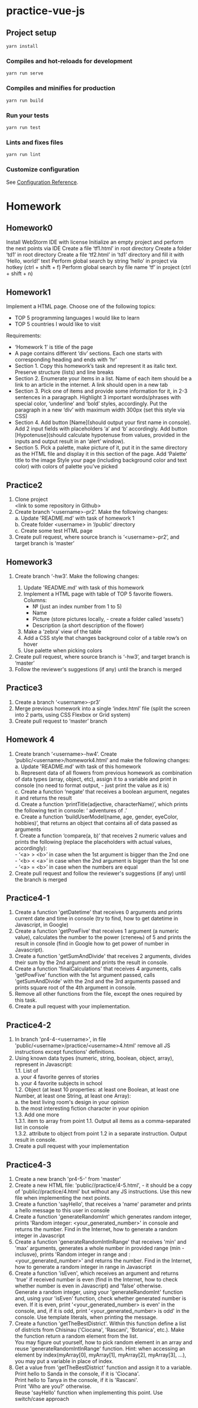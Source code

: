 # practice-vue-js

## Project setup
```
yarn install
```

### Compiles and hot-reloads for development
```
yarn run serve
```

### Compiles and minifies for production
```
yarn run build
```

### Run your tests
```
yarn run test
```

### Lints and fixes files
```
yarn run lint
```

### Customize configuration
See [Configuration Reference](https://cli.vuejs.org/config/).

# Homework
## Homework0
Install WebStorm IDE with license
Initialize an empty project and perform the next points via IDE
Create a file ‘tf1.html’ in root directory
Create a folder ‘td1’ in root directory
Create a file ‘tf2.html’ in ‘td1’ directory and fill it with ‘Hello, world!’ text
Perform global search by string ‘hello’ in project via hotkey (ctrl + shift + f)
Perform global search by file name ‘tf’ in project (ctrl + shift + n)

## Homework1
Implement a HTML page. Choose one of the following topics:
- TOP 5 programming languages I would like to learn
- TOP 5 countries I would like to visit

Requirements:
- ‘Homework 1’ is title of the page
- A page contains different ‘div’ sections. Each one starts with corresponding heading and ends with ‘hr’
- Section 1. Copy this homework’s task and represent it as italic text. Preserve structure (lists) and line breaks
- Section 2. Enumerate your items in a list. Name of each item should be a link to an article in the internet. A link should open in a new tab
- Section 3. Pick one of items and provide some information for it, in 2-3 sentences in a paragraph. Highlight 3 important words/phrases with special color, ‘underline’ and ‘bold’ styles, accordingly. Put the paragraph in a new ‘div’ with maximum width 300px (set this style via CSS)
- Section 4. Add button [Name](should output your first name in console).
Add 2 input fields with placeholders ‘a’ and ‘b’ accordingly.
Add button [Hypotenuse](should calculate hypotenuse from values, provided in the inputs and output result in an  ‘alert’ window). 
- Section 5. Pick a palette, make picture of it, put it in the same directory as the HTML file and display it in this section of the page. Add ‘Palette’ title to the image
Style your page (including background color and text color) with colors of palette you’ve picked

## Practice2  
1. Clone project  
\<link to some repository in Github>  
2. Create branch ‘\<username>-pr2’. Make the following changes:  
a. Update 'README.md' with task of homework 1  
b. Create folder \<username> in ‘/public’ directory  
c. Create some test HTML page  
3. Create pull request, where source branch is ‘\<username>-pr2’, and target branch is ‘master’ 


## Homework3
1. Create branch ‘<username>-hw3’. Make the following changes:
    1. Update 'README.md' with task of this homework
    2. Implement a HTML page with table of TOP 5 favorite flowers. Columns: 
        - № (just an index number from 1 to 5)
        - Name
        - Picture (store pictures locally, - create a folder called ‘assets’)
        - Description (a short description of the flower)
    3. Make a ‘zebra’ view of the table
    4. Add a CSS style that changes background color of a table row’s on hover
    5. Use palette when picking colors
2. Create pull request, where source branch is ‘<username>-hw3’, and target branch is ‘master’ 
3. Follow the reviewer's suggestions (if any) until the branch is merged

## Practice3
1. Create a branch ‘\<username>-pr3’  
2. Merge previous homework into a single ‘index.html’ file (split the screen into 2 parts, using CSS Flexbox or Grid system)  
3. Create pull request to ‘master’ branch  

## Homework 4  
1. Create branch ‘\<username>-hw4’. Create ‘public/\<username>/homework4.html’ and make the following changes:  
    a. Update 'README.md' with task of this homework  
    b. Represent data of all flowers from previous homework as combination of data types (array, object, etc), assign it to a variable and print in console (no need to format output, - just print the value as it is)  
    c. Create a function ‘negate’ that receives a boolean argument, negates it and returns the result  
    d. Create a function ‘printTitle(adjective, characterName)’, which prints the following text in console: ‘<adjective> adventures of <name of character>.’  
    e. Create a function ‘buildUserModel(name, age, gender, eyeColor, hobbies)’, that returns an object that contains all of data passed as arguments  
    f. Create a function ‘compare(a, b)’ that receives 2 numeric values and prints the following (replace the placeholders with actual values, accordingly):  
        - ‘\<a> > \<b>’ in case when the 1st argument is bigger than the 2nd one  
        - ‘\<b> < \<a>’ in case when the 2nd argument is bigger than the 1st one  
        - ‘\<a> = \<b>’ in case when the numbers are equal  
2. Create pull request and follow the reviewer's suggestions (if any) until the branch is merged  

## Practice4-1
1. Create a function 'getDatetime' that receives 0 arguments and prints current date and time in console (try to find, how to get datetime in Javascript, in Google)  
2. Create a function 'getPowFive' that receives 1 argument (a numeric value), calculates the number to the power (степень) of 5 and prints the result in console (find in Google how to get power of number in Javascript).  
3. Create a function 'getSumAndDivide' that receives 2 arguments, divides their sum by the 2nd argument and prints the result in console.  
4. Create a function 'finalCalculations' that receives 4 arguments, calls 'getPowFive' function with the 1st argument passed, calls 'getSumAndDivide' with the 2nd and the 3rd arguments passed and prints square root of the 4th argument in console.  
5. Remove all other functions from the file, except the ones required by this task.  
6. Create a pull request with your implementation.  

## Practice4-2
1. In branch 'pr4-4-\<username>', in file 'public/\<username>/practice/\<username>4.html' remove all JS instructions except functions' definitions.  
2. Using known data types (numeric, string, boolean, object, array), represent in Javascript:  
     1.1. List of  
       a. your 4 favorite genres of stories  
       b. your 4 favorite subjects in school  
     1.2. Object (at least 10 properties: at least one Boolean, at least one Number, at least one String, at least one Array):  
       a. the best living room's design in your opinion  
       b. the most interesting fiction character in your opinion  
     1.3. Add one more  
       1.3.1. item to array from point 1.1. Output all items as a comma-separated list in console  
       1.3.2. attribute to object from point 1.2 in a separate instruction. Output result in console.  
3. Create a pull request with your implementation  
   
## Practice4-3
1. Create a new branch 'pr4-5-<username>' from 'master'  
2. Create a new HTML file: 'public/<username>/practice/<username>4-5.html', - it should be a copy of 'public/<username>/practice/<username>4.html' but without any JS instructions. Use this new file when implementing the next points.  
3. Create a function 'sayHello', that receives a 'name' parameter and prints a hello message to this user in console  
4. Create a function 'generateRandomInt' which generates random integer, prints 'Random integer: <your_generated_number>' in console and returns the number. Find in the Internet, how to generate a random integer in Javascript  
5. Create a function 'generateRandomIntInRange' that receives 'min' and 'max' arguments, generates a whole number in provided range (min - inclusve), prints 'Random integer in range <min> and <max>: <your_generated_number>' and returns the number. Find in the Internet, how to generate a random integer in range in Javascript  
6. Create a function 'isEven', which receives an argument and returns 'true' if received number is even (find in the Internet, how to check whether number is even in Javascript) and 'false' otherwise.  
Generate a random integer, using your 'generateRandomInt' function and, using your 'isEven' function, check whether generated number is even. If it is even, print '<your_generated_number> is even' in the console, and, if it is odd, print '<your_generated_number> is odd' in the console. Use template literals, when printing the message.  
7. Create a function 'getTheBestDistrict'. Within this function define a list of districts from Chisinau ('Ciocana', 'Rascani', 'Botanica', etc.). Make the function return a random element from the list.  
You may figure out yourself, how to pick random element in an array and reuse 'generateRandomIntInRange' function. Hint: when accessing an element by index(myArray[0], myArray[1], myArray[2], myArray[3], ...), you may put a variable in place of index.  
8. Get a value from 'getTheBestDistrict' function and assign it to a variable.  
Print hello to Sanda in the console, if it is 'Ciocana'.  
Print hello to Tanya in the console, if it is 'Rascani'.  
Print 'Who are you?' otherwise.  
Reuse 'sayHello' function when implementing this point. Use switch/case approach  

